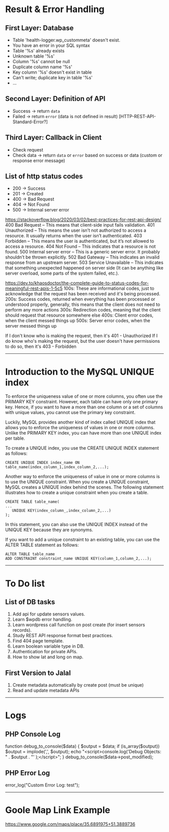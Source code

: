 # Result & Error Handling
## First Layer: Database
- Table 'health-logger.wp_custommeta' doesn't exist.
- You have an error in your SQL syntax
- Table '%s' already exists
- Unknown table '%s'
- Column '%s' cannot be null
- Duplicate column name '%s'
- Key column '%s' doesn't exist in table
- Can't write; duplicate key in table '%s'
- ...

## Second Layer: Definition of API
- Success -> return `data`
- Failed -> return `error` (data is not defined in result) [HTTP-REST-API-Standard-Error?]

## Third Layer: Callback in Client
- Check request
- Check data -> return `data` or `error` based on success or data (custom or response error message)


## List of http status codes
- 200 -> Success
- 201 -> Created
- 400 -> Bad Request
- 404 -> Not Found
- 500 -> Internal server error

https://stackoverflow.blog/2020/03/02/best-practices-for-rest-api-design/
400 Bad Request – This means that client-side input fails validation.
401 Unauthorized – This means the user isn’t not authorized to access a resource. It usually returns when the user isn’t authenticated.
403 Forbidden – This means the user is authenticated, but it’s not allowed to access a resource.
404 Not Found – This indicates that a resource is not found.
500 Internal server error – This is a generic server error. It probably shouldn’t be thrown explicitly.
502 Bad Gateway – This indicates an invalid response from an upstream server.
503 Service Unavailable – This indicates that something unexpected happened on server side (It can be anything like server overload, some parts of the system failed, etc.).

https://dev.to/khaosdoctor/the-complete-guide-to-status-codes-for-meaningful-rest-apis-1-5c5
100s: These are informational codes, just to acknowledge that the request has been received and it's being processed.
200s: Success codes, returned when everything has been processed or understood properly, generally, this means that the client does not need to perform any more actions
300s: Redirection codes, meaning that the client should request that resource somewhere else
400s: Client error codes, when the client messed things up
500s: Server error codes, when the server messed things up

If I don't know who is making the request, then it's 401 - Unauthorized
If I do know who's making the request, but the user doesn't have permissions to do so, then it's 403 - Forbidden

----------------------------------------------------------------------------------------------------------
# Introduction to the MySQL UNIQUE index
To enforce the uniqueness value of one or more columns, you often use the PRIMARY KEY constraint. However, each table can have only one primary key. Hence, if you want to have a more than one column or a set of columns with unique values, you cannot use the primary key constraint.

Luckily, MySQL provides another kind of index called UNIQUE index that allows you to enforce the uniqueness of values in one or more columns. Unlike the PRIMARY KEY index, you can have more than one UNIQUE index per table.

To create a UNIQUE index, you use the CREATE UNIQUE INDEX statement as follows:
```
CREATE UNIQUE INDEX index_name ON table_name(index_column_1,index_column_2,...);
```

Another way to enforce the uniqueness of value in one or more columns is to use the UNIQUE constraint.
When you create a UNIQUE constraint, MySQL creates a UNIQUE index behind the scenes.
The following statement illustrates how to create a unique constraint when you create a table.
```
CREATE TABLE table_name(
...
   UNIQUE KEY(index_column_,index_column_2,...) 
);
```

In this statement, you can also use the UNIQUE INDEX instead of the UNIQUE KEY because they are synonyms.

If you want to add a unique constraint to an existing table, you can use the ALTER TABLE statement as follows:
```
ALTER TABLE table_name
ADD CONSTRAINT constraint_name UNIQUE KEY(column_1,column_2,...);
```

----------------------------------------------------------------------------------------------------------
# To Do list
## List of DB tasks
1. Add api for update sensors values.
2. Learn $wpdb error handling.
3. Learn wordpress call function on post create (for insert sensors records).
4. Study REST API response format best practices.
5. Find 404 page template.
6. Learn boolean variable type in DB.
7. Authentication for private APIs.
8. How to show lat and long on map.

## First Version to Jalal
1. Create metadata automatically by create post (must be unique)
2. Read and update metadata APIs

----------------------------------------------------------------------------------------------------------
# Logs
## PHP Console Log
function debug_to_console($data)
{
    $output = $data;
    if (is_array($output))
        $output = implode(',', $output);
    echo "<script>console.log('Debug Objects: " . $output . "' );</script>";
}
debug_to_console($data->post_modified);

## PHP Error Log
error_log("Custom Error Log: test");

----------------------------------------------------------------------------------------------------------
# Goole Map Link Example
https://www.google.com/maps/place/35.6891975+51.3889736